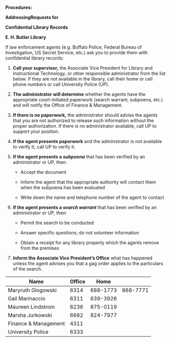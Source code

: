 **Procedures:**

**AddressingRequests for**

**Confidential Library Records**

**E. H. Butler Library**

If law enforcement agents (e.g. Buffalo Police, Federal Bureau of Investigation, US Secret Service, etc.) ask you to provide them with confidential library records:

1.  **Call your supervisor,** the Associate Vice President for Library and Instructional Technology, or other responsible administrator from the list below. If they are not available in the library, call their home or cell phone numbers or call University Police (UP).

2.  **The administrator will determine** whether the agents have the appropriate court-initiated paperwork (search warrant, subpoena, etc.) and will notify the Office of Finance & Management.

3.  **If there is no paperwork,** the administrator should advise the agents that you are not authorized to release such information without the proper authorization. If there is no administrator available, call UP to support your position.

4.  **If the agent presents paperwork** and the administrator is not available to verify it, call UP to verify it.

5.  **If the agent presents a *subpoena*** that has been verified by an administrator or UP, then:

    -   Accept the document

    -   Inform the agent that the appropriate authority will contact them when the subpoena has been evaluated

    -   Write down the name and telephone number of the agent to contact

6.  **If the agent presents a *search warrant*** that has been verified by an administrator or UP, then:

    -   Permit the search to be conducted

    -   Answer specific questions; do not volunteer information

    -   Obtain a receipt for any library property which the agents remove from the premises

7.  **Inform the Associate Vice President’s Office** what has happened unless the agent advises you that a gag order applies to the particulars of the search.

| Name                 | Office | Home     |          |
|----------------------|--------|----------|----------|
| Maryruth Glogowski   | 6314   | 688-1773 | 868-7771 |
| Gail Marinaccio      | 6311   | 639-3926 |          |
| Maureen Lindstrom    | 6236   | 875-0119 |          |
| Marsha Jurkowski     | 6682   | 824-7977 |          |
| Finance & Management | 4311   |          |          |
| University Police    | 6333   |          |          |
